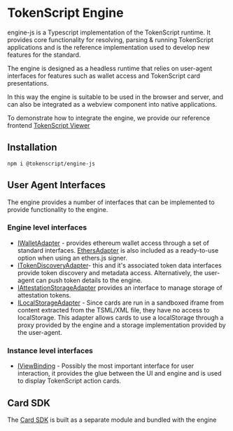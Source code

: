 
# TokenScript Engine

engine-js is a Typescript implementation of the TokenScript runtime.
It provides core functionality for resolving, parsing & running TokenScript applications and is the reference implementation
used to develop new features for the standard.

The engine is designed as a headless runtime that relies on user-agent interfaces for features such as wallet access
and TokenScript card presentations.

In this way the engine is suitable to be used in the browser and server, and can also be integrated as a webview component into native applications.

To demonstrate how to integrate the engine, we provide our reference frontend [TokenScript Viewer](../tokenscript-viewer)

## Installation

``
npm i @tokenscript/engine-js
``

## User Agent Interfaces

The engine provides a number of interfaces that can be implemented to provide functionality to the engine.

### Engine level interfaces
- [IWalletAdapter](./src/wallet/IWalletAdapter.ts) - provides ethereum wallet access through a set of standard interfaces.
	[EthersAdapter](./src/wallet/EthersAdapter.ts) is also included as a ready-to-use option when using an ethers.js signer.
- [ITokenDiscoveryAdapter](./src/tokens/ITokenDiscoveryAdapter.ts)- this and it's associated token data interfaces provide token discovery and metadata access. 
	Alternatively, the user-agent can push token details to the engine.
- [IAttestationStorageAdapter](./src/attestation/IAttestationStorageAdapter.ts) provides an interface to manage storage of attestation tokens. 
- [ILocalStorageAdapter](./src/view/data/ILocalStorageAdapter.ts) - Since cards are run in a sandboxed iframe from content extracted from the TSML/XML file, 
    they have no access to localStorage. This adapter allows cards to use a localStorage through a proxy provided by the engine and 
	a storage implementation provided by the user-agent.

### Instance level interfaces
- [IViewBinding](./src/view/IViewBinding.ts) - Possibly the most important interface for user interaction, it provides the glue between the UI and engine
	and is used to display TokenScript action cards. 

## Card SDK

The [Card SDK](../card-sdk) is built as a separate module and bundled with the engine